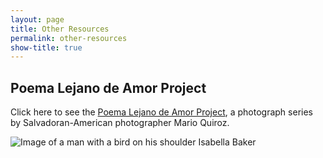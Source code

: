 ```yaml
---
layout: page
title: Other Resources
permalink: other-resources
show-title: true
---
```

Poema Lejano de Amor Project
---
Click here to see the [Poema Lejano de Amor Project](http://marioquiroz.com/poema-lejano-de-amor-project.html), a photograph series by Salvadoran-American photographer Mario Quiroz.

![Image of a man with a bird on his shoulder](poema-lejano-man.jpg)
Isabella Baker
